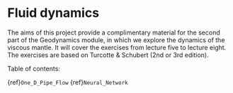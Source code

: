 # Fluid dynamics


The aims of this project provide a complimentary material for the second part of the Geodynamics module, in which we explore the dynamics of the viscous mantle. It will cover the exercises from lecture five to lecture eight. The exercises are based on Turcotte & Schubert (2nd or 3rd edition).

Table of contents:

{ref}`One_D_Pipe_Flow`
{ref}`Neural_Network`    
